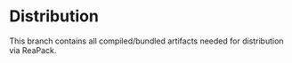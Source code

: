 # Distribution

This branch contains all compiled/bundled artifacts needed for distribution via
ReaPack.
